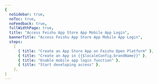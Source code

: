 ```yaml
---
{
  noSidebar: true,
  noToc: true,
  noFeedback: true,
  fullWidthPage: true,
  title: "Access Feishu App Store App Mobile App Login",
  bannerTitle: "Access Feishu App Store App Mobile App Login",
  steps:
    [
      { title: "Create an App Store App on Feishu Open Platform" },
      { title: "Create an App in {{$localeConfig.brandName}}" },
      { title: "Enable mobile app login function" },
      { title: "Start developing access" },
    ],
}
---
```


<IntegrationDetail backLink="/guides/connections/social"/>
